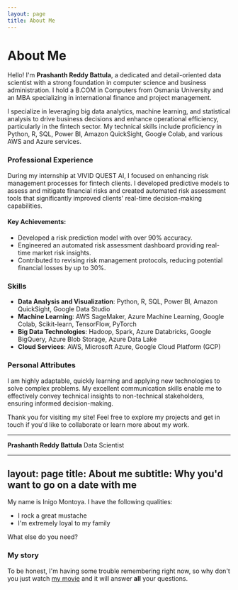 ```yaml
---
layout: page
title: About Me
---
```

# About Me

Hello! I'm **Prashanth Reddy Battula**, a dedicated and detail-oriented data scientist with a strong foundation in computer science and business administration. I hold a B.COM in Computers from Osmania University and an MBA specializing in international finance and project management.

I specialize in leveraging big data analytics, machine learning, and statistical analysis to drive business decisions and enhance operational efficiency, particularly in the fintech sector. My technical skills include proficiency in Python, R, SQL, Power BI, Amazon QuickSight, Google Colab, and various AWS and Azure services.

### Professional Experience

During my internship at VIVID QUEST AI, I focused on enhancing risk management processes for fintech clients. I developed predictive models to assess and mitigate financial risks and created automated risk assessment tools that significantly improved clients' real-time decision-making capabilities.

#### Key Achievements:
- Developed a risk prediction model with over 90% accuracy.
- Engineered an automated risk assessment dashboard providing real-time market risk insights.
- Contributed to revising risk management protocols, reducing potential financial losses by up to 30%.

### Skills

- **Data Analysis and Visualization**: Python, R, SQL, Power BI, Amazon QuickSight, Google Data Studio
- **Machine Learning**: AWS SageMaker, Azure Machine Learning, Google Colab, Scikit-learn, TensorFlow, PyTorch
- **Big Data Technologies**: Hadoop, Spark, Azure Databricks, Google BigQuery, Azure Blob Storage, Azure Data Lake
- **Cloud Services**: AWS, Microsoft Azure, Google Cloud Platform (GCP)

### Personal Attributes

I am highly adaptable, quickly learning and applying new technologies to solve complex problems. My excellent communication skills enable me to effectively convey technical insights to non-technical stakeholders, ensuring informed decision-making.

Thank you for visiting my site! Feel free to explore my projects and get in touch if you'd like to collaborate or learn more about my work.

---

**Prashanth Reddy Battula**
Data Scientist

---
layout: page
title: About me
subtitle: Why you'd want to go on a date with me
---

My name is Inigo Montoya. I have the following qualities:

- I rock a great mustache
- I'm extremely loyal to my family

What else do you need?

### My story

To be honest, I'm having some trouble remembering right now, so why don't you just watch [my movie](https://en.wikipedia.org/wiki/The_Princess_Bride_%28film%29) and it will answer **all** your questions.
